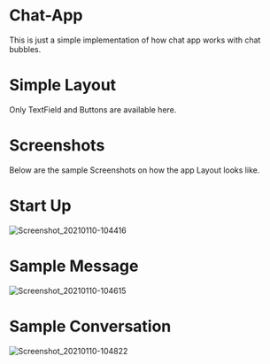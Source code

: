 # Chat-App
This is just a simple implementation of how chat app works with chat bubbles.

# Simple Layout
Only TextField and Buttons are available here.

# Screenshots
Below are the sample Screenshots on how the app Layout looks like.

# Start Up
![Screenshot_20210110-104416](https://user-images.githubusercontent.com/40444648/104113179-01498e00-5332-11eb-997e-4c1b6c3cdd03.png)

# Sample Message
![Screenshot_20210110-104615](https://user-images.githubusercontent.com/40444648/104113182-0dcde680-5332-11eb-8980-6160134a9664.png)

# Sample Conversation
![Screenshot_20210110-104822](https://user-images.githubusercontent.com/40444648/104113189-1c1c0280-5332-11eb-936b-67efdbdece40.png)


